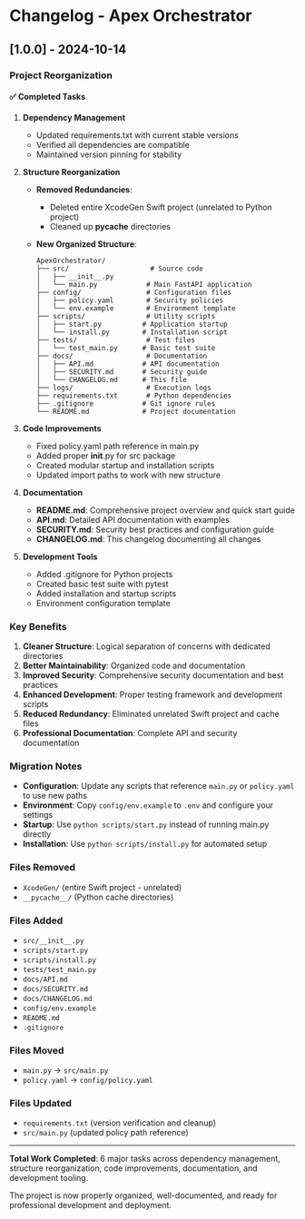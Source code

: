 # Changelog - Apex Orchestrator

## [1.0.0] - 2024-10-14

### Project Reorganization

#### ✅ Completed Tasks

1. **Dependency Management**
   - Updated requirements.txt with current stable versions
   - Verified all dependencies are compatible
   - Maintained version pinning for stability

2. **Structure Reorganization**
   - **Removed Redundancies**:
     - Deleted entire XcodeGen Swift project (unrelated to Python project)
     - Cleaned up __pycache__ directories
   
   - **New Organized Structure**:
     ```
     ApexOrchestrator/
     ├── src/                    # Source code
     │   ├── __init__.py
     │   └── main.py            # Main FastAPI application
     ├── config/                # Configuration files
     │   ├── policy.yaml        # Security policies
     │   └── env.example        # Environment template
     ├── scripts/               # Utility scripts
     │   ├── start.py          # Application startup
     │   └── install.py        # Installation script
     ├── tests/                 # Test files
     │   └── test_main.py      # Basic test suite
     ├── docs/                  # Documentation
     │   ├── API.md            # API documentation
     │   ├── SECURITY.md       # Security guide
     │   └── CHANGELOG.md      # This file
     ├── logs/                  # Execution logs
     ├── requirements.txt       # Python dependencies
     ├── .gitignore            # Git ignore rules
     └── README.md             # Project documentation
     ```

3. **Code Improvements**
   - Fixed policy.yaml path reference in main.py
   - Added proper __init__.py for src package
   - Created modular startup and installation scripts
   - Updated import paths to work with new structure

4. **Documentation**
   - **README.md**: Comprehensive project overview and quick start guide
   - **API.md**: Detailed API documentation with examples
   - **SECURITY.md**: Security best practices and configuration guide
   - **CHANGELOG.md**: This changelog documenting all changes

5. **Development Tools**
   - Added .gitignore for Python projects
   - Created basic test suite with pytest
   - Added installation and startup scripts
   - Environment configuration template

### Key Benefits

1. **Cleaner Structure**: Logical separation of concerns with dedicated directories
2. **Better Maintainability**: Organized code and documentation
3. **Improved Security**: Comprehensive security documentation and best practices
4. **Enhanced Development**: Proper testing framework and development scripts
5. **Reduced Redundancy**: Eliminated unrelated Swift project and cache files
6. **Professional Documentation**: Complete API and security documentation

### Migration Notes

- **Configuration**: Update any scripts that reference `main.py` or `policy.yaml` to use new paths
- **Environment**: Copy `config/env.example` to `.env` and configure your settings
- **Startup**: Use `python scripts/start.py` instead of running main.py directly
- **Installation**: Use `python scripts/install.py` for automated setup

### Files Removed
- `XcodeGen/` (entire Swift project - unrelated)
- `__pycache__/` (Python cache directories)

### Files Added
- `src/__init__.py`
- `scripts/start.py`
- `scripts/install.py`
- `tests/test_main.py`
- `docs/API.md`
- `docs/SECURITY.md`
- `docs/CHANGELOG.md`
- `config/env.example`
- `README.md`
- `.gitignore`

### Files Moved
- `main.py` → `src/main.py`
- `policy.yaml` → `config/policy.yaml`

### Files Updated
- `requirements.txt` (version verification and cleanup)
- `src/main.py` (updated policy path reference)

---

**Total Work Completed**: 6 major tasks across dependency management, structure reorganization, code improvements, documentation, and development tooling.

The project is now properly organized, well-documented, and ready for professional development and deployment.


